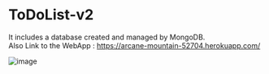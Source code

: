 # ToDoList-v2
It includes a database created and managed by MongoDB. <br>
Also Link to the WebApp : https://arcane-mountain-52704.herokuapp.com/

![image](https://user-images.githubusercontent.com/75977991/190892688-b98e778c-7710-4efc-818f-c6c843e40e2a.png)

